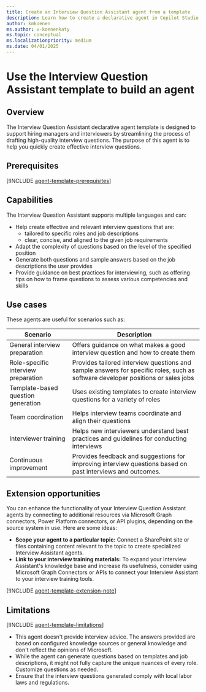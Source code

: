 ```yaml
---
title: Create an Interview Question Assistant agent from a template
description: Learn how to create a declarative agent in Copilot Studio agent builder using the Interview Question Assistant template.
author: kmkoenen
ms.author: v-koenenkaty
ms.topic: conceptual
ms.localizationpriority: medium
ms.date: 04/01/2025
---
```


# Use the Interview Question Assistant template to build an agent

## Overview

The Interview Question Assistant declarative agent template is designed to support hiring managers and interviewers by streamlining the process of drafting high-quality interview questions. The purpose of this agent is to help you quickly create effective interview questions.

## Prerequisites

[!INCLUDE [agent-template-prerequisites](includes/agent-template-prerequisites.md)]

## Capabilities

The Interview Question Assistant supports multiple languages and can:

- Help create effective and relevant interview questions that are:
    - tailored to specific roles and job descriptions
    - clear, concise, and aligned to the given job requirements
- Adapt the complexity of questions based on the level of the specified position
- Generate both questions and sample answers based on the job descriptions the user provides
- Provide guidance on best practices for interviewing, such as offering tips on how to frame questions to assess various competencies and skills

## Use cases

These agents are useful for scenarios such as:

| **Scenario** | **Description** |
| -----------  | -----------  |
| General interview preparation  | Offers guidance on what makes a good interview question and how to create them |
| Role-specific interview preparation | Provides tailored interview questions and sample answers for specific roles, such as software developer positions or sales jobs  |
| Template-based question generation   | Uses existing templates to create interview questions for a variety of roles |
| Team coordination   | Helps interview teams coordinate and align their questions  |
| Interviewer training   | Helps new interviewers understand best practices and guidelines for conducting interviews |
| Continuous improvement   | Provides feedback and suggestions for improving interview questions based on past interviews and outcomes. |

## Extension opportunities

You can enhance the functionality of your Interview Question Assistant agents by connecting to additional resources via Microsoft Graph connectors, Power Platform connectors, or API plugins, depending on the source system in use. Here are some ideas:

- **Scope your agent to a particular topic:** Connect a SharePoint site or files containing content relevant to the topic to create specialized Interview Assistant agents.
- **Link to your interview training materials:** To expand your Interview Assistant's knowledge base and increase its usefulness, consider using Microsoft Graph Connectors or APIs to connect your Interview Assistant to your interview training tools.

<!-- Note about IT involvement -->
[!INCLUDE [agent-template-extension-note](includes/agent-template-extension-note.md)]

## Limitations

[!INCLUDE [agent-template-limitations](includes/agent-template-limitations.md)]
- This agent doesn't provide interview advice. The answers provided are based on configured knowledge sources or general knowledge and don't reflect the opinions of Microsoft.
- While the agent can generate questions based on templates and job descriptions, it might not fully capture the unique nuances of every role. Customize questions as needed.
- Ensure that the interview questions generated comply with local labor laws and regulations.
